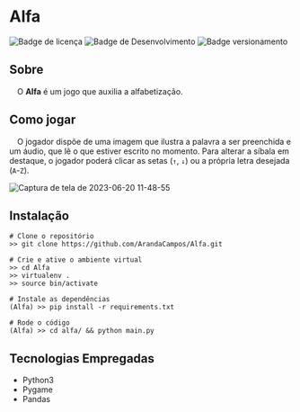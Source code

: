 # Alfa

![Badge de licença](http://img.shields.io/static/v1?label=LICENÇA&message=GNU&color=sucess&style=for-the-badge)   ![Badge de Desenvolvimento](http://img.shields.io/static/v1?label=STATUS&message=CONCLUÍDO&color=sucess&style=for-the-badge)   ![Badge versionamento](http://img.shields.io/static/v1?label=VERSAO&message=1.0&color=sucess&style=for-the-badge)

## Sobre

&emsp;O <strong>Alfa</strong> é um jogo que auxilia a alfabetização.<br>

## Como jogar

&emsp;O jogador dispõe de uma imagem que ilustra a palavra a ser preenchida e um áudio, que lê o que estiver escrito no momento. Para alterar a síbala em destaque, o jogador poderá clicar as setas (`↑`, `↓`) ou a própria letra desejada (`A`-`Z`).

![Captura de tela de 2023-06-20 11-48-55](https://github.com/ArandaCampos/Alfa/assets/87876734/e7046bb0-b34f-4e83-9322-01e5f5825adf)

## Instalação

    # Clone o repositório
    >> git clone https://github.com/ArandaCampos/Alfa.git

    # Crie e ative o ambiente virtual
    >> cd Alfa
    >> virtualenv .
    >> source bin/activate

    # Instale as dependências
    (Alfa) >> pip install -r requirements.txt

    # Rode o código
    (Alfa) >> cd alfa/ && python main.py

## Tecnologias Empregadas

* Python3
* Pygame
* Pandas
